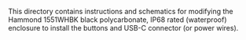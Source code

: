 This directory contains instructions and schematics for modifying the Hammond 1551WHBK black polycarbonate, IP68 rated (waterproof) enclosure to install the buttons and USB-C connector (or power wires).
